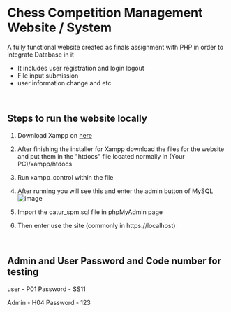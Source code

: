 # Chess Competition Management Website / System

A fully functional website created as finals assignment with PHP in order to integrate Database in it

- It includes user registration and login logout
- File input submission
- user information change and etc 

<br />

## Steps to run the website locally

1. Download Xampp on 
[here](https://www.apachefriends.org/)

2. After finishing the installer for Xampp download the files for the website and put them in the "htdocs" file located normally in (Your PC)/xampp/htdocs

3. Run xampp_control within the file

4. After running you will see this and enter the admin button of MySQL 
   ![image](https://github.com/user-attachments/assets/0f4b21a8-1994-473e-8352-7628ff297bf9)

5. Import the catur_spm.sql file in phpMyAdmin page

6. Then enter use the site (commonly in https://localhost)

<br />

## Admin and User Password and Code number for testing

user - P01 
Password - SS11

Admin - H04
Password - 123
